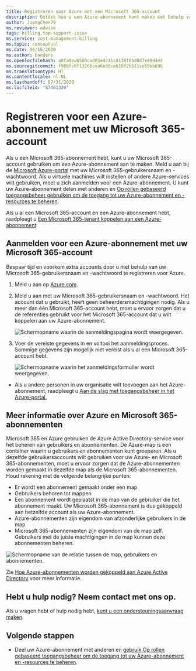 ```yaml
---
title: Registreren voor Azure met een Microsoft 365-account
description: Ontdek hoe u een Azure-abonnement kunt maken met behulp van een Microsoft 365-account. U kunt ook bestaande Azure- en Microsoft 365-accounts aan elkaar koppelen.
author: JiangChen79
ms.reviewer: adwise
tags: billing,top-support-issue
ms.service: cost-management-billing
ms.topic: conceptual
ms.date: 06/15/2020
ms.author: banders
ms.openlocfilehash: a0fa0ea6500cad03e4c41c8139f0bd0d7e80d4e4
ms.sourcegitcommit: f988fc0f13266cea6e86ce618f2b511ce69bbb96
ms.translationtype: HT
ms.contentlocale: nl-NL
ms.lasthandoff: 07/31/2020
ms.locfileid: "87461320"
---
```

# <a name="sign-up-for-an-azure-subscription-with-your-microsoft-365-account"></a>Registreren voor een Azure-abonnement met uw Microsoft 365-account

Als u een Microsoft 365-abonnement hebt, kunt u uw Microsoft 365-account gebruiken om een Azure-abonnement aan te maken. Meld u aan bij de [Microsoft Azure-portal](https://portal.azure.com/) met uw Microsoft 365-gebruikersnaam en -wachtwoord. Als u virtuele machines wilt instellen of andere Azure-services wilt gebruiken, moet u zich aanmelden voor een Azure-abonnement. U kunt uw Azure-abonnement delen met anderen en [Op rollen gebaseerd toegangsbeheer gebruiken om de toegang tot uw Azure-abonnement en -resources te beheren](https://docs.microsoft.com/azure/role-based-access-control/role-assignments-portal).

Als u al een Microsoft 365-account en een Azure-abonnement hebt, raadpleegt u [Een Microsoft 365-tenant koppelen aan een Azure-abonnement](../../active-directory/fundamentals/active-directory-how-subscriptions-associated-directory.md).

## <a name="get-an-azure-subscription-using-your-microsoft-365-account"></a>Aanmelden voor een Azure-abonnement met uw Microsoft 365-account

Bespaar tijd en voorkom extra accounts door u met behulp van uw Microsoft 365-gebruikersnaam en -wachtwoord te registreren voor Azure.

1. Meld u aan op [Azure.com](https://account.azure.com/signup?offer=MS-AZR-0044p&appId=docs).
2. Meld u aan met uw Microsoft 365-gebruikersnaam en -wachtwoord. Het account dat u gebruikt, heeft geen beheerdersmachtigingen nodig. Als u meer dan één Microsoft 365-account hebt, moet u ervoor zorgen dat u de referenties gebruikt voor het Microsoft 365-account dat u wilt koppelen aan uw Azure-abonnement.

   ![Schermopname waarin de aanmeldingspagina wordt weergegeven.](./media/microsoft-365-account-for-azure-subscription/billing-sign-in-with-office-365-account.png)

3. Voer de vereiste gegevens in en voltooi het aanmeldingsproces. Sommige gegevens zijn mogelijk niet vereist als u al een Microsoft 365-account hebt.

    ![Schermopname waarin het aanmeldingsformulier wordt weergegeven.](./media/microsoft-365-account-for-azure-subscription/billing-azure-sign-up-fill-information.png)

- Als u andere personen in uw organisatie wilt toevoegen aan het Azure-abonnement, raadpleegt u [Aan de slag met toegangsbeheer in het Azure-portal.](../../role-based-access-control/overview.md)

## <a name=""></a><a id="more-about-subs">Meer informatie over Azure en Microsoft 365-abonnementen</a>

Microsoft 365 en Azure gebruiken de Azure Active Directory-service voor het beheren van gebruikers en abonnementen. De Azure-map is een container waarin u gebruikers en abonnementen kunt groeperen. Als u dezelfde gebruikersaccounts wilt gebruiken voor uw Azure- en Microsoft 365-abonnementen, moet u ervoor zorgen dat de Azure-abonnementen worden gemaakt in dezelfde map als de Microsoft 365-abonnementen. Houd rekening met de volgende belangrijke punten:

* Er wordt een abonnement gemaakt onder een map
* Gebruikers behoren tot mappen
* Een abonnement wordt geplaatst in de map van de gebruiker die het abonnement maakt. Uw Microsoft 365-abonnement is dus gekoppeld aan hetzelfde account als uw Azure-abonnement.
* Azure-abonnementen zijn eigendom van afzonderlijke gebruikers in de map
* Microsoft 365-abonnementen zijn eigendom van de map zelf. Gebruikers met de juiste machtigingen in de map kunnen deze abonnementen beheren.

![Schermopname van de relatie tussen de map, gebruikers en abonnementen.](./media/microsoft-365-account-for-azure-subscription/19-background-information.png)

Zie [Hoe Azure-abonnementen worden gekoppeld aan Azure Active Directory](../../active-directory/fundamentals/active-directory-how-subscriptions-associated-directory.md) voor meer informatie.

## <a name="need-help-contact-us"></a>Hebt u hulp nodig? Neem contact met ons op.

Als u vragen hebt of hulp nodig hebt, [kunt u een ondersteuningsaanvraag maken](https://go.microsoft.com/fwlink/?linkid=2083458).

## <a name="next-steps"></a>Volgende stappen

- Deel uw Azure-abonnement met anderen en [gebruik Op rollen gebaseerd toegangsbeheer om de toegang tot uw Azure-abonnement en -resources te beheren](https://docs.microsoft.com/azure/role-based-access-control/role-assignments-portal).